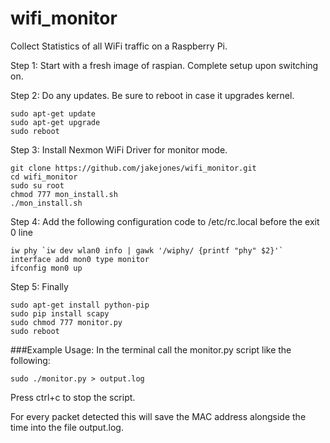 # wifi_monitor
Collect Statistics of all WiFi traffic on a Raspberry Pi.

Step 1: 
    Start with a fresh image of raspian. 
    Complete setup upon switching on.
    
Step 2: Do any updates. Be sure to reboot in case it upgrades kernel.

    sudo apt-get update
    sudo apt-get upgrade
    sudo reboot

Step 3: Install Nexmon WiFi Driver for monitor mode.

    git clone https://github.com/jakejones/wifi_monitor.git
    cd wifi_monitor
    sudo su root
    chmod 777 mon_install.sh
    ./mon_install.sh

Step 4: Add the following configuration code to /etc/rc.local before the exit 0 line

    iw phy `iw dev wlan0 info | gawk '/wiphy/ {printf "phy" $2}'` interface add mon0 type monitor
    ifconfig mon0 up

Step 5: Finally

    sudo apt-get install python-pip
    sudo pip install scapy
    sudo chmod 777 monitor.py
    sudo reboot


###Example Usage:
In the terminal call the monitor.py script like the following:

    sudo ./monitor.py > output.log

Press ctrl+c to stop the script.

For every packet detected this will save the MAC address alongside the time into the file output.log. 


